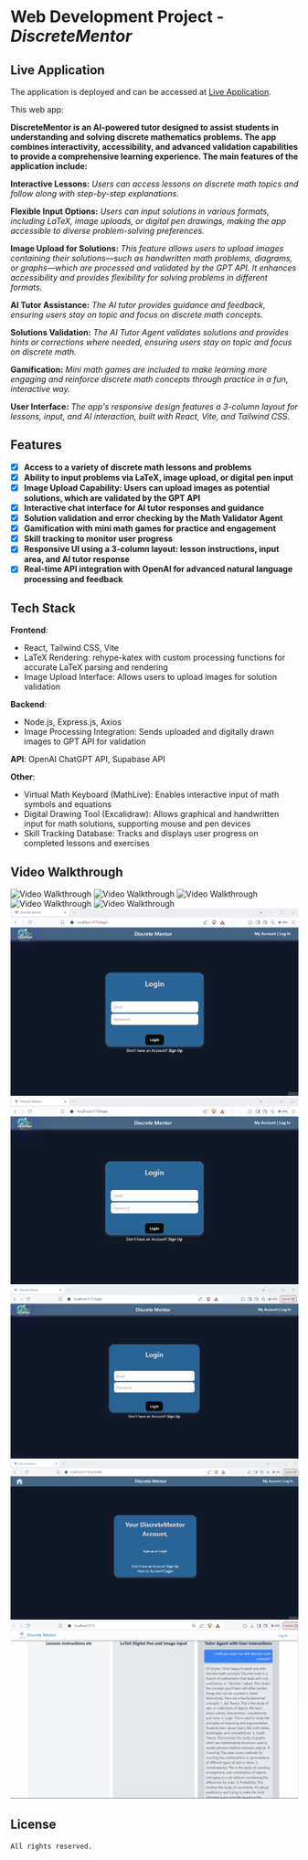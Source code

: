 # Web Development Project - *DiscreteMentor*

## Live Application

The application is deployed and can be accessed at [Live Application](https://discrete-mentor-16b9a1c9e019.herokuapp.com/).

This web app: 

**DiscreteMentor is an AI-powered tutor designed to assist students in understanding and solving discrete mathematics problems. The app combines interactivity, accessibility, and advanced validation capabilities to provide a comprehensive learning experience. The main features of the application include:**  
  
**Interactive Lessons:** *Users can access lessons on discrete math topics and follow along with step-by-step explanations.*  
  
**Flexible Input Options:** *Users can input solutions in various formats, including LaTeX, image uploads, or digital pen drawings, making the app accessible to diverse problem-solving preferences.*  
  
**Image Upload for Solutions:** *This feature allows users to upload images containing their solutions—such as handwritten math problems, diagrams, or graphs—which are processed and validated by the GPT API. It enhances accessibility and provides flexibility for solving problems in different formats.*  
  
**AI Tutor Assistance:** *The AI tutor provides guidance and feedback, ensuring users stay on topic and focus on discrete math concepts.*  
  
**Solutions Validation:** *The AI Tutor Agent validates solutions and provides hints or corrections where needed, ensuring users stay on topic and focus on discrete math.*  
  
**Gamification:** *Mini math games are included to make learning more engaging and reinforce discrete math concepts through practice in a fun, interactive way.*  
  
**User Interface:** *The app's responsive design features a 3-column layout for lessons, input, and AI interaction, built with React, Vite, and Tailwind CSS.*  
  
## Features

- [X] **Access to a variety of discrete math lessons and problems**
- [X] **Ability to input problems via LaTeX, image upload, or digital pen input**  
- [X] **Image Upload Capability: Users can upload images as potential solutions, which are validated by the GPT API**
- [X] **Interactive chat interface for AI tutor responses and guidance**
- [X] **Solution validation and error checking by the Math Validator Agent**
- [X] **Gamification with mini math games for practice and engagement**
- [X] **Skill tracking to monitor user progress**
- [X] **Responsive UI using a 3-column layout: lesson instructions, input area, and AI tutor response**
- [X] **Real-time API integration with OpenAI for advanced natural language processing and feedback**
  
## Tech Stack

**Frontend**:  
- React, Tailwind CSS, Vite  
- LaTeX Rendering: rehype-katex with custom processing functions for accurate LaTeX parsing and rendering  
- Image Upload Interface: Allows users to upload images for solution validation  
  
**Backend**:  
- Node.js, Express.js, Axios  
- Image Processing Integration: Sends uploaded and digitally drawn images to GPT API for validation  
  
**API**: OpenAI ChatGPT API, Supabase API  
  
**Other**:  
- Virtual Math Keyboard (MathLive): Enables interactive input of math symbols and equations  
- Digital Drawing Tool (Excalidraw): Allows graphical and handwritten input for math solutions, supporting mouse and pen devices  
- Skill Tracking Database: Tracks and displays user progress on completed lessons and exercises  

## Video Walkthrough

![Video Walkthrough](./public/demo10.gif)
![Video Walkthrough](./public/demo9.gif)
![Video Walkthrough](./public/demo8.gif)
![Video Walkthrough](./public/demo7.gif) 
![Video Walkthrough](./public/demo6.gif)  
![Video Walkthrough](./public/demo5.gif)  
![Video Walkthrough](./public/demo4.gif)  
![Video Walkthrough](./public/demo3.gif)  
![Video Walkthrough](./public/demo2.gif)  
![Video Walkthrough](./public/demo1.gif)  

## License

    All rights reserved.
